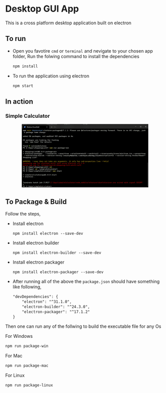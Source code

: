 # Desktop GUI App

This is a cross platform desktop application built on electron

## To run

* Open you favotire `cmd` or `terminal` and nevigate to your chosen app folder, Run the folwing command to install the dependencies

    ```sh
    npm install
    ```

* To run the application using electron

    ```sh
    npm start
    ```
## In action 
### Simple Calculator
<center><img src="viz/simpleCal.gif" height = 200 width = 400></center>


## To Package & Build
Follow the steps,

* Install electron
    ```
    npm install electron --save-dev
    ```

    
* Install electron builder
    ```
    npm install electron-builder --save-dev
    ```

    
* Install electron packager
    ```
    npm install electron-packager --save-dev
    ```


* After running all of the above the `package.json` should have something like following, 

    ```
    "devDependencies": {
        "electron": "^31.1.0",
        "electron-builder": "^24.3.0",
        "electron-packager": "^17.1.2"
    }
    ```

Then one can run any of the follwing to build the executable file for any Os

For Windows

```sh
npm run package-win
```

For Mac

```sh
npm run package-mac
```

For Linux

```sh
npm run package-linux
```